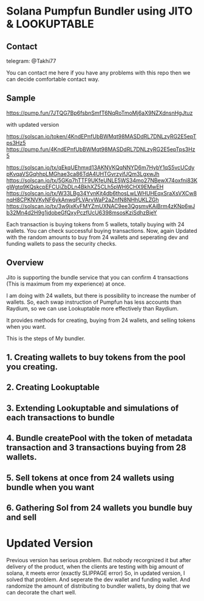 # Solana Pumpfun Bundler using JITO & LOOKUPTABLE

## Contact
telegram: @Takhi77

You can contact me here if you have any problems with this repo then we can decide comfortable contact way.

## Sample

https://pump.fun/7JTQG7Bp6fsbnSmfT6NqRoTmoMj6aX9NZXdnsnHgJtuz

with updated version

https://solscan.io/token/4KndEPnfUbBWMqt98MASDdRL7DNLzyRG2E5epTps3Hz5
https://pump.fun/4KndEPnfUbBWMqt98MASDdRL7DNLzyRG2E5epTps3Hz5

https://solscan.io/tx/qEkqUEhmxd13AKNVKQqNNYD6m7HybY1qS5vcUCdypKvqaVSGqhhpLMGhae3ca86TdA4UHTGvrzyifJQm3LgxwJh
https://solscan.io/tx/5GKq7hTTF9UKfeUNLE5WS34mo27NBewX74oxfni83KgWgtq9KQskcpEFCUiZbDLn4BkhXZ5CLh5pWH6CHX9EMwEH
https://solscan.io/tx/W33LBg34YvnKjt4db6thosLwLWHUHEqxSraXsVXCw8nqH8CPKNVKyNF6ykAnwqPLVArvWaP2aZnfN8NHhUKLZGh
https://solscan.io/tx/3w9jxKvFMYZmUXNAC9ee3QgsmvKAiBrm4zKNp6wJb32Mn4d2H9g1jdobeGfQxyPczfUcU6398msosKziSdhzBjeY

Each transaction is buying tokens from 5 wallets, totally buying with 24 wallets.
You can check successful buying transactions.
Now, again Updated with the random amounts to buy from 24 wallets and seperating dev and funding wallets to pass the security checks.

## Overview

Jito is supporting the bundle service that you can confirm 4 transactions (This is maximum from my experience) at once.

I am doing with 24 wallets, but there is possibility to increase the number of wallets.
So, each swap instruction of Pumpfun has less accounts than Raydium, so we can use Lookuptable more effectively than Raydium.

It provides methods for creating, buying from 24 wallets, and selling tokens when you want.

This is the steps of My bundler.

## 1. Creating wallets to buy tokens from the pool you creating.

## 2. Creating Lookuptable

## 3. Extending Lookuptable and simulations of each transactions to bundle

## 4. Bundle createPool with the token of metadata transaction and 3 transactions buying from 28 wallets.

## 5. Sell tokens at once from 24 wallets using bundle when you want

## 6. Gathering Sol from 24 wallets you bundle buy and sell

# Updated Version

Previous version has serious problem.
But nobody recorgnized it but after delivery of the product, when the clients are testing with big amount of solana, it meets error (exactly SLIPPAGE error)
So, in updated version, I solved that problem.
And seperate the dev wallet and funding wallet.
And randomize the amount of distributing to bundler wallets, by doing that we can decorate the chart well.
